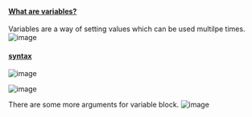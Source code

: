 #### <ins>What are variables?</ins>
Variables are a way of setting values which can be used multilpe times.
![image](https://github.com/user-attachments/assets/67387eab-86ae-4c30-9699-75eb3b0c559a)

#### <ins>syntax</ins>
![image](https://github.com/user-attachments/assets/32ab9808-837c-44a5-b139-9f2dc4719eb5)

![image](https://github.com/user-attachments/assets/21c79d81-c031-4f00-b27d-35a58b31c83c)

There are some more arguments for variable block.
![image](https://github.com/user-attachments/assets/ca36aef6-f6b8-468c-a40f-6b9b021f2bd3)


